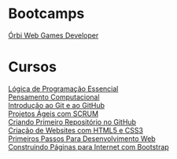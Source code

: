# Bootcamps
[Órbi Web Games Developer](https://www.dio.me/certificate/E10C1C56/share)<br>


# Cursos
[Lógica de Programação Essencial](https://www.dio.me/certificate/00071C98/share)<br>
[Pensamento Computacional](https://www.dio.me/certificate/6F053B9E/share)<br>
[Introdução ao Git e ao GitHub](https://www.dio.me/certificate/E10C1C56/share)<br>
[Projetos Ágeis com SCRUM](https://www.dio.me/certificate/CC6597E8/share)<br>
[Criando Primeiro Repositório no GitHub](https://www.dio.me/certificate/01E42F51/share)<br>
[Criação de Websites com HTML5 e CSS3](https://www.dio.me/certificate/55BD420E/share)<br>
[Primeiros Passos Para Desenvolvimento Web](https://www.dio.me/certificate/E061C7EA/share)<br>
[Construindo Páginas para Internet com Bootstrap](https://hermes.digitalinnovation.one/certificates/AF0B8F2F.pdf)<br>
[]()<br>
[]()<br>
